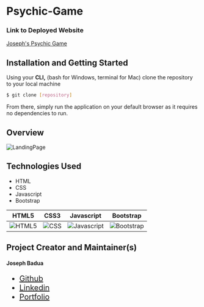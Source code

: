 # Psychic-Game

### Link to Deployed Website
[Joseph's Psychic Game](https://josephbadua.github.io/Psychic-Game/)

## Installation and Getting Started

Using your <strong>CLI,</strong> (bash for Windows, terminal for Mac) clone the repository to your local machine 

```bash
$ git clone [repository]
```
From there, simply run the application on your default browser as it requires no dependencies to run.

## Overview
![LandingPage](https://i.imgflip.com/3opjxn.gif)

## Technologies Used
- HTML
- CSS
- Javascript 
- Bootstrap

HTML5        |  CSS3 |  Javascript  |  Bootstrap
:-------------------------:|:-------------------------: |:-------------------------: |:-------------------------:
![HTML5](https://www.wired.com/images_blogs/business/2011/08/HTML5_Logo_512.png)  |  ![CSS](https://upload.wikimedia.org/wikipedia/commons/3/3d/CSS.3.svg)  |  ![Javascript](https://pluspng.com/img-png/logo-javascript-png-html-code-allows-to-embed-javascript-logo-in-your-website-587.png)  |  ![Bootstrap](https://seeklogo.net/wp-content/uploads/2016/06/bootstrap-logo-vector-download.jpg)

## Project Creator and Maintainer(s)

#### Joseph Badua
<ul style="font-size: 20px;">
  <li><a href="https://github.com/JosephBadua">Github</a></li>
  <li><a href="https://www.linkedin.com/in/joseph-badua-60aaa7188/">Linkedin</a></li>
  <li><a href="http://www.josephbadua.com/">Portfolio</a></li>
</ul>


